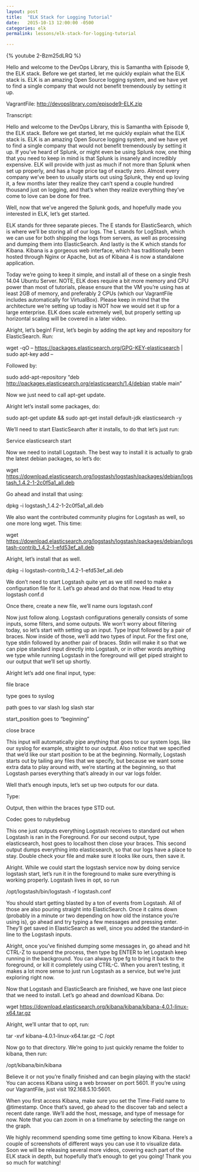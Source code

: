 ```yaml
---
layout: post
title:  "ELK Stack for Logging Tutorial"
date:   2015-10-13 12:00:00 -0500
categories: elk
permalink: lessons/elk-stack-for-logging-tutorial

---
```

{% youtube 2-Bzm25dLRQ %}

Hello and welcome to the DevOps Library, this is Samantha with Episode 9, the ELK stack. Before we get started, let me quickly explain what the ELK stack is. ELK is an amazing Open Source logging system, and we have yet to find a single company that would not benefit tremendously by setting it up.

VagrantFile:
http://devopslibrary.com/episode9-ELK.zip

Transcript:

Hello and welcome to the DevOps Library, this is Samantha with Episode 9, the ELK stack.  Before we get started, let me quickly explain what the ELK stack is.  ELK is an amazing Open Source logging system, and we have yet to find a single company that would not benefit tremendously by setting it up.  If you’ve heard of Splunk, or might even be using Splunk now, one thing that you need to keep in mind is that Splunk is insanely and incredibly expensive.  ELK will provide with just as much if not more than Splunk when set up properly, and has a huge price tag of exactly zero.  Almost every company we’ve been to usually starts out using Splunk, they end up loving it, a few months later they realize they can’t spend a couple hundred thousand just on logging, and that’s when they realize everything they’ve come to love can be done for free.

Well, now that we’ve angered the Splunk gods, and hopefully made you interested in ELK, let’s get started.

ELK stands for three separate pieces.  The E stands for ElasticSearch, which is where we’ll be storing all of our logs.  The L stands for LogStash, which we can use for both shipping the logs from servers, as well as processing and dumping them into ElasticSearch.  And lastly is the K which stands for Kibana.  Kibana is a gorgeous web interface, which has traditionally been hosted through Nginx or Apache, but as of Kibana 4 is now a standalone application.

Today we’re going to keep it simple, and install all of these on a single fresh 14.04 Ubuntu Server.  NOTE, ELK does require a bit more memory and CPU power than most of tutorials, please ensure that the VM you’re using has at least 2GB of memory, and preferably 2 CPUs (which our VagrantFile includes automatically for VirtualBox).  Please keep in mind that the architecture we’re setting up today is NOT how we would set it up for a large enterprise.  ELK does scale extremely well, but properly setting up horizontal scaling will be covered in a later video.

Alright, let’s begin!  First, let’s begin by adding the apt key and repository for ElasticSearch.  Run:

wget -qO – https://packages.elasticsearch.org/GPG-KEY-elasticsearch | sudo apt-key add –

Followed by:

sudo add-apt-repository “deb http://packages.elasticsearch.org/elasticsearch/1.4/debian stable main”



Now we just need to call apt-get update.

Alright let’s install some packages, do:

sudo apt-get update && sudo apt-get install default-jdk elasticsearch -y



We’ll need to start ElasticSearch after it installs, to do that let’s just run:

Service elasticsearch start

Now we need to install Logstash.  The best way to install it is actually to grab the latest debian packages, so let’s do:

wget https://download.elasticsearch.org/logstash/logstash/packages/debian/logstash_1.4.2-1-2c0f5a1_all.deb

Go ahead and install that using:

dpkg -i logstash_1.4.2-1-2c0f5a1_all.deb

We also want the contributed community plugins for Logstash as well, so one more long wget.  This time:

wget https://download.elasticsearch.org/logstash/logstash/packages/debian/logstash-contrib_1.4.2-1-efd53ef_all.deb

Alright, let’s install that as well.

dpkg -i logstash-contrib_1.4.2-1-efd53ef_all.deb

We don’t need to start Logstash quite yet as we still need to make a configuration file for it.  Let’s go ahead and do that now.  Head to etsy logstash conf.d

Once there, create a new file, we’ll name ours logstash.conf

Now just follow along.  Logstash configurations generally consists of some inputs, some filters, and some outputs.  We won’t worry about filtering today, so let’s start with setting up an input.  Type Input followed by a pair of braces.  Now inside of those, we’ll add two types of input.  For the first one, type stdin followed by another pair of braces.  Stdin will make it so that we can pipe standard input directly into Logstash, or in other words anything we type while running Logstash in the foreground will get piped straight to our output that we’ll set up shortly.

Alright let’s add one final input, type:

file brace

type goes to syslog

path goes to var slash log slash star

start_position goes to “beginning”

close brace

This input will automatically pipe anything that goes to our system logs, like our syslog for example, straight to our output.  Also notice that we specified that we’d like our start position to be at the beginning.  Normally, Logstash starts out by tailing any files that we specify, but because we want some extra data to play around with, we’re starting at the beginning, so that Logstash parses everything that’s already in our var logs folder.

Well that’s enough inputs, let’s set up two outputs for our data.

Type:

Output, then within the braces type STD out.

Codec goes to rubydebug

This one just outputs everything Logstash receives to standard out when Logstash is ran in the Foreground.  For our second output, type elasticsearch, host goes to localhost then close your braces.  This second output dumps everything into elasticsearch, so that our logs have a place to stay.  Double check your file and make sure it looks like ours, then save it.



Alright.  While we could start the logstash service now by doing service logstash start, let’s run it in the foreground to make sure everything is working properly.  Logstash lives in opt, so run

/opt/logstash/bin/logstash -f logstash.conf

You should start getting blasted by a ton of events from Logstash.  All of those are also pouring straight into ElasticSearch.  Once it calms down (probably in a minute or two depending on how old the instance you’re using is), go ahead and try typing a few messages and pressing enter.  They’ll get saved in ElasticSearch as well, since you added the standard-in line to the Logstash inputs.

Alright, once you’ve finished dumping some messages in, go ahead and hit CTRL-Z to suspend the process, then type bg ENTER to let Logstash keep running in the background.  You can always type fg to bring it back to the foreground, or kill it completely using CTRL-C.  When you aren’t testing, it makes a lot more sense to just run Logstash as a service, but we’re just exploring right now.

Now that Logstash and ElasticSearch are finished, we have one last piece that we need to install.  Let’s go ahead and download Kibana.  Do:

wget https://download.elasticsearch.org/kibana/kibana/kibana-4.0.1-linux-x64.tar.gz

Alright, we’ll untar that to opt, run:

tar -xvf kibana-4.0.1-linux-x64.tar.gz -C /opt

Now go to that directory.  We’re going to just quickly rename the folder to kibana, then run:

/opt/kibana/bin/kibana

Believe it or not you’re finally finished and can begin playing with the stack!  You can access Kibana using a web browser on port 5601.  If you’re using our VagrantFile, just visit 192.168.5.10:5601.

When you first access Kibana, make sure you set the Time-Field name to @timestamp.  Once that’s saved, go ahead to the discover tab and select a recent date range.  We’ll add the host, message, and type of message for now.  Note that you can zoom in on a timeframe by selecting the range on the graph.

We highly recommend spending some time getting to know Kibana.  Here’s a couple of screenshots of different ways you can use it to visualize data.  Soon we will be releasing several more videos, covering each part of the ELK stack in depth, but hopefully that’s enough to get you going!  Thank you so much for watching!
